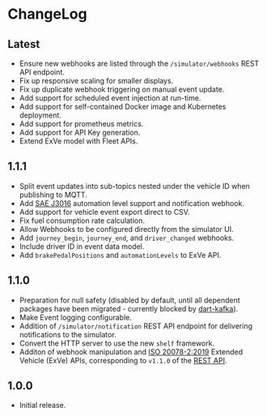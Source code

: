 # ChangeLog

## Latest

- Ensure new webhooks are listed through the `/simulator/webhooks` REST
  API endpoint.
- Fix up responsive scaling for smaller displays.
- Fix up duplicate webhook triggering on manual event update.
- Add support for scheduled event injection at run-time.
- Add support for self-contained Docker image and Kubernetes deployment.
- Add support for prometheus metrics.
- Add support for API Key generation.
- Extend ExVe model with Fleet APIs.

## 1.1.1

- Split event updates into sub-topics nested under the vehicle ID when
  publishing to MQTT.
- Add [SAE J3016] automation level support and notification webhook.
- Add support for vehicle event export direct to CSV.
- Fix fuel consumption rate calculation.
- Allow Webhooks to be configured directly from the simulator UI.
- Add `journey_begin`, `journey_end`, and `driver_changed` webhooks.
- Include driver ID in event data model.
- Add `brakePedalPositions` and `automationLevels` to ExVe API.

[SAE J3016]: https://www.sae.org/standards/content/j3016_202104/

## 1.1.0

- Preparation for null safety (disabled by default, until all dependent
  packages have been migrated - currently blocked by [dart-kafka]).
- Make Event logging configurable.
- Addition of `/simulator/notification` REST API endpoint for delivering
  notifications to the simulator.
- Convert the HTTP server to use the new `shelf` framework.
- Additon of webhook manipulation and [ISO 20078-2:2019] Extended Vehicle
  (ExVe) APIs, corresponding to `v1.1.0` of the [REST API](rest-api.md).

[ISO 20078-2:2019]: https://www.iso.org/standard/67578.html
[dart-kafka]: https://github.com/dart-kafka/kafka

## 1.0.0

- Initial release.

